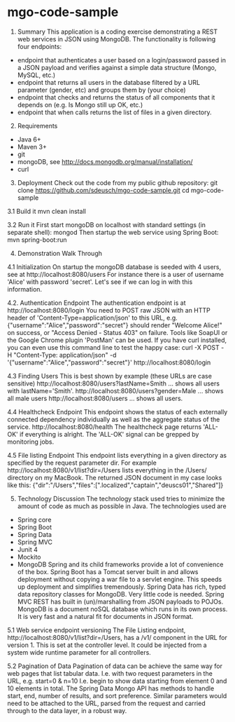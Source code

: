 mgo-code-sample
===============

1. Summary
This application is a coding exercise demonstrating a REST web services in JSON using MongoDB. The functionality is following four endpoints:
* endpoint that authenticates a user based on a login/password passed in a JSON payload and verifies against a simple data structure (Mongo, MySQL, etc.)
* endpoint that returns all users in the database filtered by a URL parameter (gender, etc) and groups them by (your choice) 
* endpoint that checks and returns the status of all components that it depends on (e.g. Is Mongo still up OK, etc.)
* endpoint that when calls returns the list of files in a given directory.

2. Requirements
* Java 6+
* Maven 3+
* git
* mongoDB, see http://docs.mongodb.org/manual/installation/
* curl 

3. Deployment
Check out the code from my public github repository:
git clone https://github.com/sdeusch/mgo-code-sample.git
cd mgo-code-sample

3.1 Build it 
mvn clean install 

3.2 Run it
First start mongoDB on localhost with standard settings (in separate shell): mongod 
Then startup the web service using Spring Boot:
mvn spring-boot:run


4. Demonstration Walk Through

4.1 Initialization
 On startup the mongoDB database is seeded with 4 users, see at http://localhost:8080/users
For instance there is a user of username 'Alice' with password 'secret'. Let's see if we can log in with this information.

4.2. Authentication Endpoint 
The authentication endpoint is at http://localhost:8080/login 
You need to POST raw JSON with an HTTP header of 'Content-Type=application/json' to this URL, e.g. 
{"username":"Alice","password":"secret"}
should render "Welcome Alice!" on success, or "Access Denied - Status 403" on failure.
Tools like SoapUI or the Google Chrome plugin 'PostMan' can be used. 
If you have curl installed, you can even use this command line to test the happy case:
curl -X POST -H "Content-Type: application/json" -d '{"username":"Alice","password":"secret"}' http://localhost:8080/login

4.3 Finding Users 
This is best shown by example (these URLs are case sensitive)
http://localhost:8080/users?lastName=Smith  ... shows all users with lastName='Smith'.
http://localhost:8080/users?gender=Male     ... shows all male users
http://localhost:8080/users                 ... shows all users.

4.4 Healthcheck Endpoint 
This endpoint shows the status of each externally connected dependency individually as well as the aggregate status of the service.
http://localhost:8080/health
The healthcheck page returns 'ALL-OK' if everything is alright. The 'ALL-OK' signal can be grepped by monitoring jobs.

4.5 File listing Endpoint 
This endpoint lists everything in a given directory as specified by the request parameter dir. For example  
http://localhost:8080/v1/list?dir=/Users
lists everything in the /Users/ directory on my MacBook. The returned JSON document in my case looks like this:
{"dir":"/Users","files":[".localized","captain","deuscs01","Shared"]}


5. Technology Discussion
The technology stack used tries to minimize the amount of code as much as possible in Java. 
The technologies used are 
* Spring core
* Spring Boot
* Spring Data
* Spring MVC
* Junit 4
* Mockito
* MongoDB 
Spring and its child frameworks provide a lot of convenience of the box. Spring Boot has a Tomcat server built in and allows deployment without copying a war file to a servlet engine. This speeds up deployment and simplifies tremendously. 
Spring Data has rich, typed data repository classes for MongoDB. Very little code is needed. 
Spring MVC REST has built in (un)/marshalling from JSON payloads to POJOs.
MongoDB is a document noSQL database which runs in its own process. It is very fast and a natural fit for documents in JSON format. 

5.1 Web service endpoint versioning
The File Listing endpoint, http://localhost:8080/v1/list?dir=/Users, has a /v1/ component in the URL for version 1. This is set at the controller level. It could be injected from a system wide runtime parameter for all controllers. 

5.2 Pagination of Data
Pagination of data can be achieve the same way for web pages that list tabular data. I.e. with two request parameters in the URL, e.g. 
start=0 & n=10
I.e. begin to show data starting from element 0 and 10 elements in total. The Spring Data Mongo API has methods to handle start, end, number of results, and sort preference. Similar parameters would need to be attached to the URL, parsed from the request and carried through to the data layer, in a robust way.



















